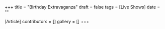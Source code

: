 +++
title = "Birthday Extravaganza"
draft = false
tags = [Live Shows]
date = ""

[Article]
contributors = []
gallery = []
+++